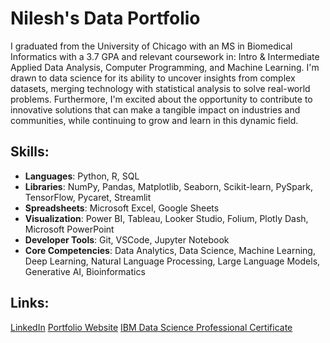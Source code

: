 # Nilesh's Data Portfolio
I graduated from the University of Chicago with an MS in Biomedical Informatics with a 3.7 GPA and relevant coursework in: Intro & Intermediate Applied Data Analysis, Computer Programming, and Machine Learning. I'm drawn to data science for its ability to uncover insights from complex datasets, merging technology with statistical analysis to solve real-world problems. Furthermore, I'm excited about the opportunity to contribute to innovative solutions that can make a tangible impact on industries and communities, while continuing to grow and learn in this dynamic field.

## Skills:
- **Languages**: Python, R, SQL
- **Libraries**: NumPy, Pandas, Matplotlib, Seaborn, Scikit-learn, PySpark, TensorFlow, Pycaret, Streamlit
- **Spreadsheets**: Microsoft Excel, Google Sheets
- **Visualization**: Power BI, Tableau, Looker Studio, Folium, Plotly Dash, Microsoft PowerPoint
- **Developer Tools**: Git, VSCode, Jupyter Notebook
- **Core Competencies**: Data Analytics, Data Science, Machine Learning, Deep Learning, Natural Language Processing, Large Language Models, Generative AI, Bioinformatics

## Links:
[LinkedIn](https://www.linkedin.com/in/nileshdomah/)
[Portfolio Website](https://www.datascienceportfol.io/ndomah)
[IBM Data Science Professional Certificate](https://www.coursera.org/account/accomplishments/professional-cert/CQNB93WZ9LJZ)
